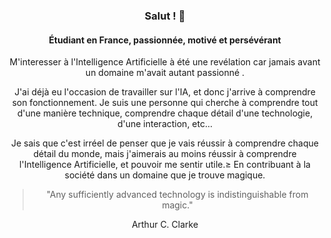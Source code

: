 <div align="center">

### Salut ! 👋

#### Étudiant en France, passionnée, motivé et persévérant

  <p>
    M'interesser à l'Intelligence Artificielle à été une revélation car jamais avant un domaine m'avait autant passionné .
  </p>
  <p>
    J'ai déjà eu l'occasion de travailler sur l'IA, et donc j'arrive à comprendre son fonctionnement. Je suis une personne qui cherche à comprendre tout d'une manière technique, comprendre chaque détail d'une technologie, d'une interaction, etc...
  </p>
  <p>
    Je sais que c'est irréel de penser que je vais réussir à comprendre chaque détail du monde, mais j'aimerais au moins réussir à comprendre l'Intelligence Artificielle, et pouvoir me sentir utile.≥ En contribuant à la société dans un domaine que je trouve magique.
  </p>

> "Any sufficiently advanced technology is indistinguishable from magic."

Arthur C. Clarke

</div>
